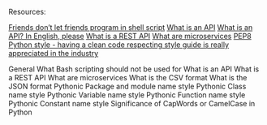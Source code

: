 Resources:

[Friends don’t let friends program in shell script](https://www.turnkeylinux.org/blog/friends-dont-let-friends-program-shell-script)
[What is an API](https://www.webopedia.com/definitions/api/)
[What is an API? In English, please](https://www.freecodecamp.org/news/what-is-an-api-in-english-please-b880a3214a82/)
[What is a REST API](https://www.sitepoint.com/rest-api/)
[What are microservices](https://smartbear.com/learn/api-design/microservices/)
[PEP8 Python style - having a clean code respecting style guide is really appreciated in the industry](https://peps.python.org/pep-0008/)



General
What Bash scripting should not be used for
What is an API
What is a REST API
What are microservices
What is the CSV format
What is the JSON format
Pythonic Package and module name style
Pythonic Class name style
Pythonic Variable name style
Pythonic Function name style
Pythonic Constant name style
Significance of CapWords or CamelCase in Python
